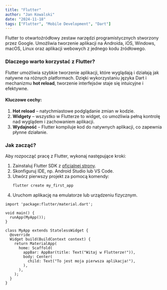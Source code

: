 ```yaml
---
title: "Flutter"
author: "Jan Kowalski"
date: "2024-11-18"
tags: ["Flutter", "Mobile Development", "Dart"]
---
```


Flutter to otwartoźródłowy zestaw narzędzi programistycznych stworzony przez Google. Umożliwia tworzenie aplikacji na Androida, iOS, Windows, macOS, Linux oraz aplikacji webowych z jednego kodu źródłowego.

### Dlaczego warto korzystać z Flutter?

Flutter umożliwia szybkie tworzenie aplikacji, które wyglądają i działają jak natywne na różnych platformach. Dzięki wykorzystaniu języka Dart i mechanizmu **hot reload**, tworzenie interfejsów staje się intuicyjne i efektywne.

#### Kluczowe cechy:

1. **Hot reload** – natychmiastowe podglądanie zmian w kodzie.
2. **Widgety** – wszystko w Flutterze to widget, co umożliwia pełną kontrolę nad wyglądem i zachowaniem aplikacji.
3. **Wydajność** – Flutter kompiluje kod do natywnych aplikacji, co zapewnia płynne działanie.

### Jak zacząć?

Aby rozpocząć pracę z Flutter, wykonaj następujące kroki:

1. Zainstaluj Flutter SDK z [oficjalnej strony](https://flutter.dev).
2. Skonfiguruj IDE, np. Android Studio lub VS Code.
3. Utwórz pierwszy projekt za pomocą komendy:
   ```bash
   flutter create my_first_app
   ```
4. Uruchom aplikację na emulatorze lub urządzeniu fizycznym.
  ```flutter
  import 'package:flutter/material.dart';

  void main() {
    runApp(MyApp());
  }

  class MyApp extends StatelessWidget {
    @override
    Widget build(BuildContext context) {
      return MaterialApp(
        home: Scaffold(
          appBar: AppBar(title: Text("Witaj w Flutterze!")),
          body: Center(
            child: Text("To jest moja pierwsza aplikacja!"),
          ),
        ),
      );
    }
  }
  ```
